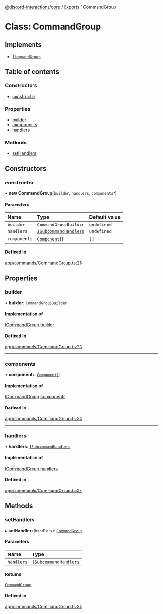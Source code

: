 [@discord-interactions/core](../README.md) / [Exports](../modules.md) / CommandGroup

# Class: CommandGroup

## Implements

- [`ICommandGroup`](../interfaces/ICommandGroup.md)

## Table of contents

### Constructors

- [constructor](CommandGroup.md#constructor)

### Properties

- [builder](CommandGroup.md#builder)
- [components](CommandGroup.md#components)
- [handlers](CommandGroup.md#handlers)

### Methods

- [setHandlers](CommandGroup.md#sethandlers)

## Constructors

### constructor

• **new CommandGroup**(`builder`, `handlers`, `components?`)

#### Parameters

| Name | Type | Default value |
| :------ | :------ | :------ |
| `builder` | `CommandGroupBuilder` | `undefined` |
| `handlers` | [`ISubcommandHandlers`](../modules.md#isubcommandhandlers) | `undefined` |
| `components` | [`Component`](../modules.md#component)[] | `[]` |

#### Defined in

[app/commands/CommandGroup.ts:26](https://github.com/ssMMiles/discord-interactions/blob/ef474ab/packages/core/src/app/commands/CommandGroup.ts#L26)

## Properties

### builder

• **builder**: `CommandGroupBuilder`

#### Implementation of

[ICommandGroup](../interfaces/ICommandGroup.md).[builder](../interfaces/ICommandGroup.md#builder)

#### Defined in

[app/commands/CommandGroup.ts:23](https://github.com/ssMMiles/discord-interactions/blob/ef474ab/packages/core/src/app/commands/CommandGroup.ts#L23)

___

### components

• **components**: [`Component`](../modules.md#component)[]

#### Implementation of

[ICommandGroup](../interfaces/ICommandGroup.md).[components](../interfaces/ICommandGroup.md#components)

#### Defined in

[app/commands/CommandGroup.ts:33](https://github.com/ssMMiles/discord-interactions/blob/ef474ab/packages/core/src/app/commands/CommandGroup.ts#L33)

___

### handlers

• **handlers**: [`ISubcommandHandlers`](../modules.md#isubcommandhandlers)

#### Implementation of

[ICommandGroup](../interfaces/ICommandGroup.md).[handlers](../interfaces/ICommandGroup.md#handlers)

#### Defined in

[app/commands/CommandGroup.ts:24](https://github.com/ssMMiles/discord-interactions/blob/ef474ab/packages/core/src/app/commands/CommandGroup.ts#L24)

## Methods

### setHandlers

▸ **setHandlers**(`handlers`): [`CommandGroup`](CommandGroup.md)

#### Parameters

| Name | Type |
| :------ | :------ |
| `handlers` | [`ISubcommandHandlers`](../modules.md#isubcommandhandlers) |

#### Returns

[`CommandGroup`](CommandGroup.md)

#### Defined in

[app/commands/CommandGroup.ts:35](https://github.com/ssMMiles/discord-interactions/blob/ef474ab/packages/core/src/app/commands/CommandGroup.ts#L35)
